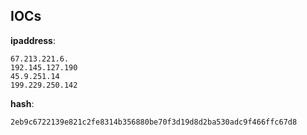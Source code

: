
## IOCs

__ipaddress__:

```text
67.213.221.6.
192.145.127.190
45.9.251.14
199.229.250.142
```
__hash__:

```text
2eb9c6722139e821c2fe8314b356880be70f3d19d8d2ba530adc9f466ffc67d8
```
